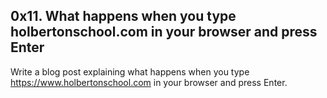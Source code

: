 ## 0x11. What happens when you type holbertonschool.com in your browser and press Enter

Write a blog post explaining what happens when you type https://www.holbertonschool.com in your browser and press Enter.
